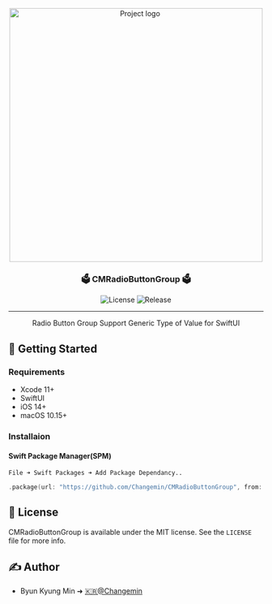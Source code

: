 <p align="center">
 <img width=500px  src="imgs/main.png" alt="Project logo"></a>
</p>

<h3 align="center">🗳 CMRadioButtonGroup 🗳</h3>

<div align="center">

![License](https://img.shields.io/github/license/Changemin/CMRadioButtonGroup?style=for-the-badge)
![Release](https://img.shields.io/github/v/release/ChangeminCMRadioButtonGroup?style=for-the-badge)


</div>

---

<p align="center"> 
    Radio Button Group Support Generic Type of Value for SwiftUI
    <br> 
</p>

## 🏁 Getting Started

### Requirements
* Xcode 11+
* SwiftUI
* iOS 14+
* macOS 10.15+

### Installaion
#### Swift Package Manager(SPM)
    File ➜ Swift Packages ➜ Add Package Dependancy..

```Swift
.package(url: "https://github.com/Changemin/CMRadioButtonGroup", from: "1.0.0")
```

<!-- ## 🎈Usage
```Swift
CMBorderBox(edge: Edge.Set, color: Color, width: CGFloat, cornerRadius: CGFloat)
// or
someView.CMBorderBox()
```
* `edge` : where to put the bordr
* `color` : accent color of the border
* `width` : Width of the border
* `cornerRadius` : Corner radius of the box. 

## Example
#### 👶 Simple
```Swift
import CMOneBorderBox

struct ContentView: View {
    var body: some View {
        Text("Hello, World!").CMOneBorderBox()
    }
}
```
### Result
<p float="left">
    <img src="imgs/Example-simple-1.png" width="50%">
</p>

### 🎨 Accent Color
```Swift
import CMOneBorderBox

struct ContentView: View {
    var body: some View {
        Text("Hello, World!").CMOneBorderBox(color: Color.orange)
    }
}
```
### Result
<p float="left">
    <img src="imgs/Example-color-1.png" width="50%">
</p>

### 🧰 Custom Usage
```Swift
import CMOneBorderBox

struct ContentView: View {
    var body: some View {
        Text("Hello, World!").CMOneBorderBox(edge: .top, color: Color.red, width: 5, cornerRadius: 0)
    }
}
```

### Result
<p float="left">
    <img src="imgs/Example-custom-1.png" width="50%">
</p> -->

## 📜 License

CMRadioButtonGroup is available under the MIT license. See the `LICENSE` file for more info.

## ✍️ Author

- Byun Kyung Min ➜ [🇰🇷@Changemin](https://github.com/Changemin)
